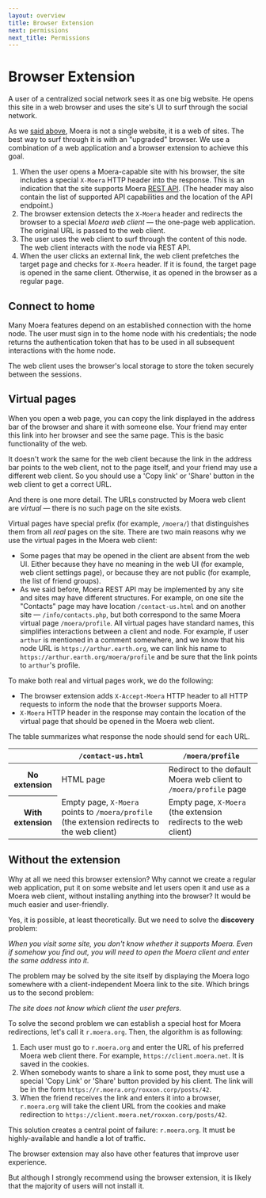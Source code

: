 ```yaml
---
layout: overview
title: Browser Extension
next: permissions
next_title: Permissions
---
```


# Browser Extension

A user of a centralized social network sees it as one big website. He
opens this site in a web browser and uses the site's UI to surf through
the social network.

As we [said above][1], Moera is not a single website, it is a web of
sites. The best way to surf through it is with an "upgraded" browser. We
use a combination of a web application and a browser extension to
achieve this goal.

1. When the user opens a Moera-capable site with his browser, the site
   includes a special `X-Moera` HTTP header into the response. This is
   an indication that the site supports Moera [REST API][1]. (The header
   may also contain the list of supported API capabilities and the
   location of the API endpoint.)
2. The browser extension detects the `X-Moera` header and redirects the browser
   to a special *Moera web client* — the one-page web application.
   The original URL is passed to the web client.
3. The user uses the web client to surf through the content of this
   node. The web client interacts with the node via REST API.
4. When the user clicks an external link, the web client prefetches the target
   page and checks for `X-Moera` header. If it is found, the target page is
   opened in the same client. Otherwise, it as opened in the browser as
   a regular page.

## Connect to home

Many Moera features depend on an established connection with the home
node. The user must sign in to the home node with his credentials; the
node returns the authentication token that has to be used in all
subsequent interactions with the home node.

The web client uses the browser's local storage to store the token securely
between the sessions.

## Virtual pages

When you open a web page, you can copy the link displayed in the address
bar of the browser and share it with someone else. Your friend may enter
this link into her browser and see the same page. This is the basic
functionality of the web.

It doesn't work the same for the web client because the link in the address
bar points to the web client, not to the page itself, and your friend may use
a different web client. So you should use a 'Copy link' or 'Share' button in
the web client to get a correct URL.

And there is one more detail. The URLs constructed by Moera web client are
*virtual* — there is no such page on the site exists.

Virtual pages have special prefix (for example, `/moera/`) that
distinguishes them from all *real* pages on the site. There are two main
reasons why we use the virtual pages in the Moera web client:

* Some pages that may be opened in the client are absent from the web
  UI. Either because they have no meaning in the web UI (for example,
  web client settings page), or because they are not public (for
  example, the list of friend groups).
* As we said before, Moera REST API may be implemented by any site and
  sites may have different structures. For example, on one site the
  "Contacts" page may have location `/contact-us.html` and on another
  site — `/info/contacts.php`, but both correspond to the same Moera
  virtual page `/moera/profile`. All virtual pages have standard names,
  this simplifies interactions between a client and node. For example, if
  user `arthur` is mentioned in a comment somewhere, and we know that
  his node URL is `https://arthur.earth.org`, we can link his name to
  `https://arthur.earth.org/moera/profile` and be sure that the link
  points to `arthur`'s profile.

To make both real and virtual pages work, we do the following:

* The browser extension adds `X-Accept-Moera` HTTP header to all HTTP
  requests to inform the node that the browser supports Moera.
* `X-Moera` HTTP header in the response may contain the location of the
  virtual page that should be opened in the Moera web client.

The table summarizes what response the node should send for each URL.

<table class="table table-bordered">
  <thead>
    <tr>
      <th class="col-2">&nbsp;</th>
      <th class="col-5"><code>/contact-us.html</code></th>
      <th class="col-5"><code>/moera/profile</code></th>
    </tr>
  </thead>
  <tbody>
    <tr>
      <th>No extension</th>
      <td>HTML page</td>
      <td>Redirect to the default Moera web client to <code>/moera/profile</code> page</td>
    </tr>
    <tr>
      <th>With extension</th>
      <td>Empty page, <code class="highlighter-rouge">X-Moera</code> points to <code class="highlighter-rouge">/moera/profile</code> (the extension redirects to the web client)</td>
      <td>Empty page, <code class="highlighter-rouge">X-Moera</code> (the extension redirects to the web client)</td>
    </tr>
  </tbody>
</table>

## Without the extension

Why at all we need this browser extension? Why cannot we create a
regular web application, put it on some website and let users open it
and use as a Moera web client, without installing anything into the
browser? It would be much easier and user-friendly.

Yes, it is possible, at least theoretically. But we need to solve
the **discovery** problem:

_When you visit some site, you don't know whether it supports Moera. Even
if somehow you find out, you will need to open the Moera client and enter
the same address into it._

The problem may be solved by the site itself by displaying the
Moera logo somewhere with a client-independent Moera link to the site.
Which brings us to the second problem:

_The site does not know which client the user prefers._

To solve the second problem we can establish a special host for Moera
redirections, let's call it `r.moera.org`. Then, the algorithm is
as following:

1. Each user must go to `r.moera.org` and enter the URL of his
   preferred Moera web client there. For example,
   `https://client.moera.net`. It is saved in the cookies.
2. When somebody wants to share a link to some post, they must use a
   special 'Copy Link' or 'Share' button provided by his client. The link
   will be in the form `https://r.moera.org/roxxon.corp/posts/42`.
3. When the friend receives the link and enters it into a browser,
   `r.moera.org` will take the client URL from the cookies and make
   redirection to `https://client.moera.net/roxxon.corp/posts/42`.

This solution creates a central point of failure: `r.moera.org`. It must be
highly-available and handle a lot of traffic.

The browser extension may also have other features that improve user
experience.

But although I strongly recommend using the browser extension, it is likely
that the majority of users will not install it.

[1]: /overview/node.html
